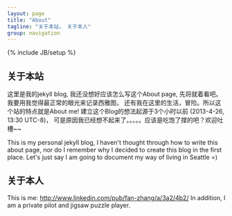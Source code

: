 ```yaml
---
layout: page
title: "About"
tagline: "关于本站， 关于本人"
group: navigation
---
```

{% include JB/setup %}
## 关于本站
这里是我的jekyll blog, 我还没想好应该怎么写这个About page, 先将就着看吧。 
我要用我觉得最正常的眼光来记录西雅图， 还有我在这里的生活，冒险。所以这个站的特点就是About me!
建立这个Blog的想法起源于3个小时以前 (2013-4-26, 13:30 UTC-8)， 可是原因我已经想不起来了。。。。。应该是吃饱了撑的吧？欢迎吐槽~~ 


This is my personal jekyll blog, I haven't thought through how to write this about page, nor do I remember why I decided to create this blog in the first place. Let's just say I am going to document my way of living in Seattle =)
## 关于本人
 This is me: <http://www.linkedin.com/pub/fan-zhang/a/3a2/4b2/>
 In addition, I am a private pilot and jigsaw puzzle player. 